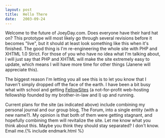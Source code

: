 ```yaml
---
layout:	post
title:	Hello There
date:	2003-09-24
---
```


Welcome to the future of JoeyDay.com. Does everyone have their hard hat on? This prototype will most likely go through several revisions before it becomes "live", but it should at least look something like this when it's finished. The good thing is I'm re-engineering the whole site with PHP and XHTML 1.0 Strict. For those of you who have no idea what I'm talking about, I will just say that PHP and XHTML will make the site extremely easy to update, which means I will have more time for other things (Janene will appreciate this).

The biggest reason I'm letting you all see this is to let you know that I haven't simply dropped off the face of the earth. I have been a bit busy what with school and getting [FellowSites](http://www.fellowsites.org/) (a not-for-profit web-hosting fellowship founded by my brother-in-law and I) up and running.

Current plans for the site (as indicated above) include combining my personal journal and our group blog, The Forum, into a single entity (with a new name?). My opinion is that both of them were getting stagnant, and hopefully combining them will revitalize the site. Let me know what you think about this. Maybe you think they should stay separated? I don't know. Email me.{% include endmark.html %}